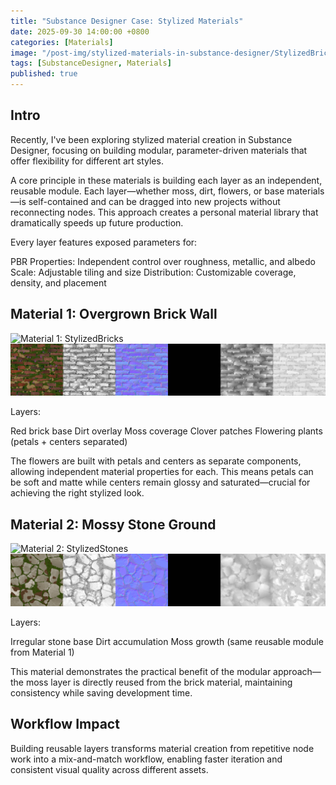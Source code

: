```yaml
---
title: "Substance Designer Case: Stylized Materials"
date: 2025-09-30 14:00:00 +0800
categories: [Materials]
image: "/post-img/stylized-materials-in-substance-designer/StylizedBricks.png"
tags: [SubstanceDesigner, Materials]
published: true
---
```


## Intro

Recently, I've been exploring stylized material creation in Substance Designer, focusing on building modular, parameter-driven materials that offer flexibility for different art styles.

A core principle in these materials is building each layer as an independent, reusable module. Each layer—whether moss, dirt, flowers, or base materials—is self-contained and can be dragged into new projects without reconnecting nodes. This approach creates a personal material library that dramatically speeds up future production.

Every layer features exposed parameters for:

PBR Properties: Independent control over roughness, metallic, and albedo
Scale: Adjustable tiling and size
Distribution: Customizable coverage, density, and placement

## Material 1: Overgrown Brick Wall

![Material 1: StylizedBricks](/post-img/stylized-materials-in-substance-designer/StylizedBricks.png)
![Material 1: StylizedBricksPBR](/post-img/stylized-materials-in-substance-designer/StylizedBricksPBR.jpg)

Layers:

Red brick base
Dirt overlay
Moss coverage
Clover patches
Flowering plants (petals + centers separated)

The flowers are built with petals and centers as separate components, allowing independent material properties for each. This means petals can be soft and matte while centers remain glossy and saturated—crucial for achieving the right stylized look.

## Material 2: Mossy Stone Ground

![Material 2: StylizedStones](/post-img/stylized-materials-in-substance-designer/StylizedStones.png)
![Material 2: StylizedStonesPBR](/post-img/stylized-materials-in-substance-designer/StylizedStonesPBR.jpg)

Layers:

Irregular stone base
Dirt accumulation
Moss growth (same reusable module from Material 1)

This material demonstrates the practical benefit of the modular approach—the moss layer is directly reused from the brick material, maintaining consistency while saving development time.

## Workflow Impact

Building reusable layers transforms material creation from repetitive node work into a mix-and-match workflow, enabling faster iteration and consistent visual quality across different assets.
